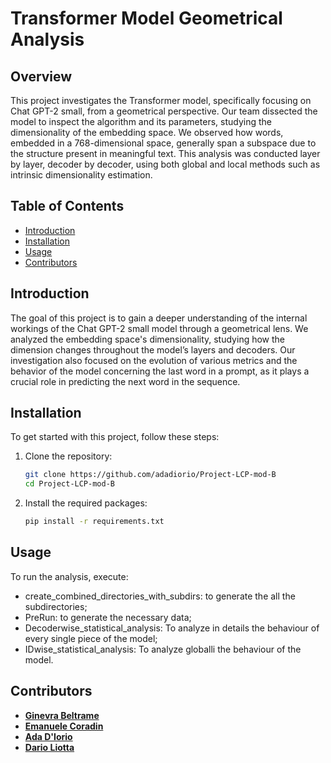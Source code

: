 # Transformer Model Geometrical Analysis

## Overview

This project investigates the Transformer model, specifically focusing on Chat GPT-2 small, from a geometrical perspective. Our team dissected the model to inspect the algorithm and its parameters, studying the dimensionality of the embedding space. We observed how words, embedded in a 768-dimensional space, generally span a subspace due to the structure present in meaningful text. This analysis was conducted layer by layer, decoder by decoder, using both global and local methods such as intrinsic dimensionality estimation.

## Table of Contents

- [Introduction](#introduction)
- [Installation](#installation)
- [Usage](#usage)
- [Contributors](#contributors)

## Introduction

The goal of this project is to gain a deeper understanding of the internal workings of the Chat GPT-2 small model through a geometrical lens. We analyzed the embedding space's dimensionality, studying how the dimension changes throughout the model’s layers and decoders. Our investigation also focused on the evolution of various metrics and the behavior of the model concerning the last word in a prompt, as it plays a crucial role in predicting the next word in the sequence.

## Installation

To get started with this project, follow these steps:

1. Clone the repository:
    ```bash
    git clone https://github.com/adadiorio/Project-LCP-mod-B
    cd Project-LCP-mod-B
    ```

2. Install the required packages:
    ```bash
    pip install -r requirements.txt
    ```

## Usage

To run the analysis, execute:
-  create_combined_directories_with_subdirs: to generate the all the subdirectories;
-  PreRun: to generate the necessary data;
-  Decoderwise_statistical_analysis: To analyze in details the behaviour of every single piece of the model;
-  IDwise_statistical_analysis: To analyze globalli the behaviour of the model.

## Contributors

- **[Ginevra Beltrame](https://github.com/ginevrabeltrame)**
- **[Emanuele Coradin](https://github.com/EmanueleCoradin)**
- **[Ada D'Iorio](https://github.com/adadiorio)**
- **[Dario Liotta](https://github.com/darioliotta)**
